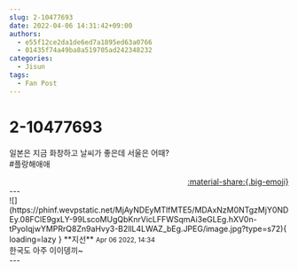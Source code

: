```yaml
---
slug: 2-10477693
date: 2022-04-06 14:31:42+09:00
authors:
  - e55f12ce2da1de6ed7a1895ed63a0766
  - 01435f74a49ba8a519705ad242348232
categories:
  - Jisun
tags:
  - Fan Post
---
```


# 2-10477693

<div class="post-container" markdown="1">
<div class="content-container md-sidebar__scrollwrap" markdown="1">

일본은 지금 화창하고 날씨가 좋은데 서울은 어때?<br>\#플랑해애애

</div>
</div>

<div style="text-align: right;" markdown="1">
<a href="https://weverse.io/fromis9/fanpost/2-10477693" style="text-align: right;">:material-share:{.big-emoji}</a>
</div>
---

<div class="comments-container md-sidebar__scrollwrap" markdown="1">
<div class="comment" markdown="1">
<div class='id-container' markdown="1">
![](https://phinf.wevpstatic.net/MjAyNDEyMTlfMTE5/MDAxNzM0NTgzMjY0NDEy.08FClE9gxLY-99LscoMUgQbKnrVicLFFWSqmAi3eGLEg.hXV0n-tPyoIqjwYMPRrQ8Zn9aHvy3-B2llL4LWAZ_bEg.JPEG/image.jpg?type=s72){ loading=lazy }
**<span class="artist">지선</span>** <small>Apr 06 2022, 14:34</small><br>
</div>
<div class='comment-body' markdown="1">
한국도 아주 이이뎅끼~
</div>
</div>
</div>
---
